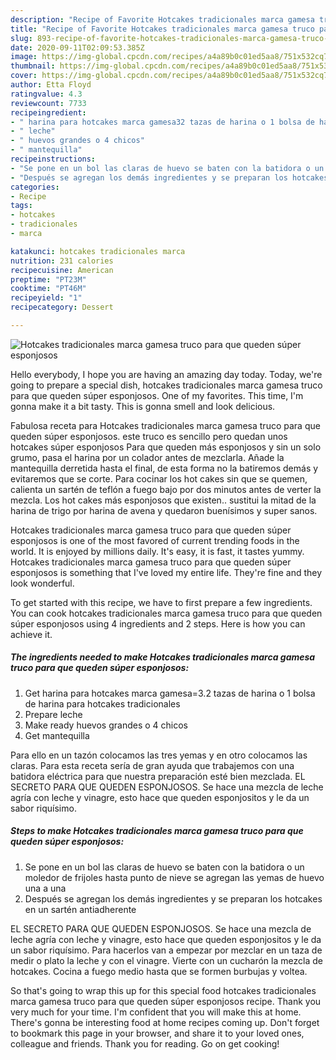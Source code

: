 ```yaml
---
description: "Recipe of Favorite Hotcakes tradicionales marca gamesa truco para que queden súper esponjosos"
title: "Recipe of Favorite Hotcakes tradicionales marca gamesa truco para que queden súper esponjosos"
slug: 893-recipe-of-favorite-hotcakes-tradicionales-marca-gamesa-truco-para-que-queden-super-esponjosos
date: 2020-09-11T02:09:53.385Z
image: https://img-global.cpcdn.com/recipes/a4a89b0c01ed5aa8/751x532cq70/hotcakes-tradicionales-marca-gamesa-truco-para-que-queden-super-esponjosos-foto-principal.jpg
thumbnail: https://img-global.cpcdn.com/recipes/a4a89b0c01ed5aa8/751x532cq70/hotcakes-tradicionales-marca-gamesa-truco-para-que-queden-super-esponjosos-foto-principal.jpg
cover: https://img-global.cpcdn.com/recipes/a4a89b0c01ed5aa8/751x532cq70/hotcakes-tradicionales-marca-gamesa-truco-para-que-queden-super-esponjosos-foto-principal.jpg
author: Etta Floyd
ratingvalue: 4.3
reviewcount: 7733
recipeingredient:
- " harina para hotcakes marca gamesa32 tazas de harina o 1 bolsa de harina para hotcakes tradicionales"
- " leche"
- " huevos grandes o 4 chicos"
- " mantequilla"
recipeinstructions:
- "Se pone en un bol las claras de huevo se baten con la batidora o un moledor de frijoles hasta punto de nieve se agregan las yemas de huevo una a una"
- "Después se agregan los demás ingredientes y se preparan los hotcakes en un sartén antiadherente"
categories:
- Recipe
tags:
- hotcakes
- tradicionales
- marca

katakunci: hotcakes tradicionales marca 
nutrition: 231 calories
recipecuisine: American
preptime: "PT23M"
cooktime: "PT46M"
recipeyield: "1"
recipecategory: Dessert

---
```



![Hotcakes tradicionales marca gamesa truco para que queden súper esponjosos](https://img-global.cpcdn.com/recipes/a4a89b0c01ed5aa8/751x532cq70/hotcakes-tradicionales-marca-gamesa-truco-para-que-queden-super-esponjosos-foto-principal.jpg)

Hello everybody, I hope you are having an amazing day today. Today, we're going to prepare a special dish, hotcakes tradicionales marca gamesa truco para que queden súper esponjosos. One of my favorites. This time, I'm gonna make it a bit tasty. This is gonna smell and look delicious.

Fabulosa receta para Hotcakes tradicionales marca gamesa truco para que queden súper esponjosos. este truco es sencillo pero quedan unos hotcakes súper esponjosos Para que queden más esponjosos y sin un solo grumo, pasa el harina por un colador antes de mezclarla. Añade la mantequilla derretida hasta el final, de esta forma no la batiremos demás y evitaremos que se corte. Para cocinar los hot cakes sin que se quemen, calienta un sartén de teflón a fuego bajo por dos minutos antes de verter la mezcla. Los hot cakes más esponjosos que existen.. sustitui la mitad de la harina de trigo por harina de avena y quedaron buenísimos y super sanos.

Hotcakes tradicionales marca gamesa truco para que queden súper esponjosos is one of the most favored of current trending foods in the world. It is enjoyed by millions daily. It's easy, it is fast, it tastes yummy. Hotcakes tradicionales marca gamesa truco para que queden súper esponjosos is something that I've loved my entire life. They're fine and they look wonderful.


To get started with this recipe, we have to first prepare a few ingredients. You can cook hotcakes tradicionales marca gamesa truco para que queden súper esponjosos using 4 ingredients and 2 steps. Here is how you can achieve it.

<!--inarticleads1-->

##### The ingredients needed to make Hotcakes tradicionales marca gamesa truco para que queden súper esponjosos:

1. Get  harina para hotcakes marca gamesa=3.2 tazas de harina o 1 bolsa de harina para hotcakes tradicionales
1. Prepare  leche
1. Make ready  huevos grandes o 4 chicos
1. Get  mantequilla


Para ello en un tazón colocamos las tres yemas y en otro colocamos las claras. Para esta receta sería de gran ayuda que trabajemos con una batidora eléctrica para que nuestra preparación esté bien mezclada. EL SECRETO PARA QUE QUEDEN ESPONJOSOS. Se hace una mezcla de leche agría con leche y vinagre, esto hace que queden esponjositos y le da un sabor riquísimo. 

<!--inarticleads2-->

##### Steps to make Hotcakes tradicionales marca gamesa truco para que queden súper esponjosos:

1. Se pone en un bol las claras de huevo se baten con la batidora o un moledor de frijoles hasta punto de nieve se agregan las yemas de huevo una a una
1. Después se agregan los demás ingredientes y se preparan los hotcakes en un sartén antiadherente


EL SECRETO PARA QUE QUEDEN ESPONJOSOS. Se hace una mezcla de leche agría con leche y vinagre, esto hace que queden esponjositos y le da un sabor riquísimo. Para hacerlos van a empezar por mezclar en un taza de medir o plato la leche y con el vinagre. Vierte con un cucharón la mezcla de hotcakes. Cocina a fuego medio hasta que se formen burbujas y voltea. 

So that's going to wrap this up for this special food hotcakes tradicionales marca gamesa truco para que queden súper esponjosos recipe. Thank you very much for your time. I'm confident that you will make this at home. There's gonna be interesting food at home recipes coming up. Don't forget to bookmark this page in your browser, and share it to your loved ones, colleague and friends. Thank you for reading. Go on get cooking!
